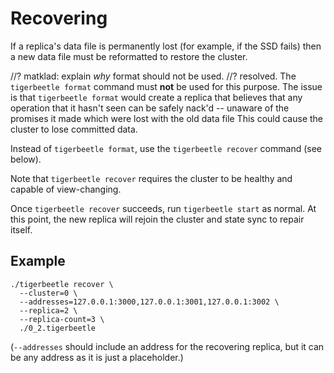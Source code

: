 # Recovering

If a replica's data file is permanently lost (for example, if the SSD fails) then a new data file
must be reformatted to restore the cluster.

//? matklad: explain _why_ format should not be used.
//? resolved.
The `tigerbeetle format` command must **not** be used for this purpose. The issue is that
`tigerbeetle format` would create a replica that believes that any operation that it hasn't seen can
be safely nack'd -- unaware of the promises it made which were lost with the old data file This
could cause the cluster to lose committed data.

Instead of `tigerbeetle format`, use the `tigerbeetle recover` command (see below).

Note that `tigerbeetle recover` requires the cluster to be healthy and capable of view-changing.

Once `tigerbeetle recover` succeeds, run `tigerbeetle start` as normal. At this point, the new
replica will rejoin the cluster and state sync to repair itself.

## Example

```console
./tigerbeetle recover \
  --cluster=0 \
  --addresses=127.0.0.1:3000,127.0.0.1:3001,127.0.0.1:3002 \
  --replica=2 \
  --replica-count=3 \
  ./0_2.tigerbeetle
```

(`--addresses` should include an address for the recovering replica, but it can be any address as it
is just a placeholder.)
